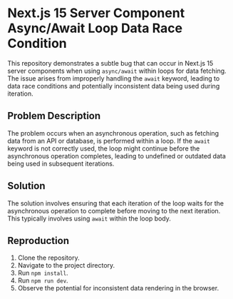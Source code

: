 # Next.js 15 Server Component Async/Await Loop Data Race Condition

This repository demonstrates a subtle bug that can occur in Next.js 15 server components when using `async/await` within loops for data fetching.  The issue arises from improperly handling the `await` keyword, leading to data race conditions and potentially inconsistent data being used during iteration.

## Problem Description

The problem occurs when an asynchronous operation, such as fetching data from an API or database, is performed within a loop.  If the `await` keyword is not correctly used, the loop might continue before the asynchronous operation completes, leading to undefined or outdated data being used in subsequent iterations.

## Solution

The solution involves ensuring that each iteration of the loop waits for the asynchronous operation to complete before moving to the next iteration.  This typically involves using `await` within the loop body.

## Reproduction

1. Clone the repository.
2. Navigate to the project directory.
3. Run `npm install`.
4. Run `npm run dev`.
5. Observe the potential for inconsistent data rendering in the browser.